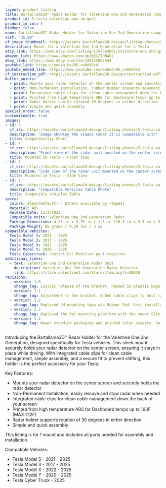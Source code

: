 ```yaml
---
layout: product_listing
title: Bartallama3D™ Radar Holder for Valentine One 2nd Generation compatible with Tesla Vehicles
product_id: 5-tesla-valentine-one-rm-gen2
product_id_int: 5
hidden: false
name: Bartallama3D™ Radar Holder for Valentine One 2nd Generation compatible with Tesla Vehicles
cost: "35.00"
cf_image_thumbnail: https://assets.bartallama3d.design/listing-photos/5-tesla-valentine-one-rm-gen2/0.jpg
description: Mount for a Valentine One 2nd Generation for a Tesla
etsy_link: https://www.etsy.com/listing/1767564861/valentine-one-2nd-generation-tesla-radar
amazon_link: https://www.amazon.com/dp/B0CZTHNWD2
ebay_link: https://www.ebay.com/itm/326255867444
youtube_link: https://youtu.be/UG_un0AYOsU
youtube_embed_link: https://www.youtube.com/embed/UG_un0AYOsU
cf_instruction_pdf: https://assets.bartallama3d.design/instruction-pdfs/Bartallama3D-Radar-Holder-Assembly-Instructions.pdf
bullet_points:
  - point: Mounts your radar detector on the center screen and Securely holds the radar detector
  - point: Non-Permanent Installation, rubber bumper prevents movement and enables easy removal for storage
  - point: Integrated cable clips for clean cable management down the back of your screen
  - point: Printed from high temperature ABS for Dashboard temps up to 160F (MAX 212F)
  - point: Radar holder can be rotated 30 degrees in either direction. 
  - point: Simple and quick assembly
special_order: false
customizeable: true
images:
- id: 3
  cf_src: https://assets.bartallama3d.design/listing-photos/5-tesla-valentine-one-rm-gen2/3.jpg
  description: "Image showing the V1Gen2 radar it is compatible with"
  title: Compatibility Chart
- id: 4
  cf_src: https://assets.bartallama3d.design/listing-photos/5-tesla-valentine-one-rm-gen2/4.jpg
  description: "Front view of the radar unit mounted on the center screen of a Tesla"
  title: Mounted in Tesla - Front View
- id: 5
  cf_src: https://assets.bartallama3d.design/listing-photos/5-tesla-valentine-one-rm-gen2/5.jpg
  description: "Side view of the radar unit mounted on the center screen of a Tesla"
  title: Mounted in Tesla - Side View
- id: 7
  cf_src: https://assets.bartallama3d.design/listing-photos/5-tesla-valentine-one-rm-gen2/Compatible-Vehicles-Table.jpg
  description: "Compatible Vehicles Table Photo"
  title: Compatible Vehicles Table
specs:
  Colors: Black(Default) - Others available by request 
  Material: ABS
  Release Date: 11/3/2023
  Compatible Units: Valentine One 2nd Generation Radar
  Package Dimensions: 4.25 in x 3.75 in x 1.5 in (10.8 cm x 9.5 cm x 3.8cm) [HxWxD]
  Package Weight: 85 grams / 0.18 lbs / 3 oz
compatible_vehicles:
  Tesla Model S: 2021 - 2025
  Tesla Model 3: 2017 - 2025
  Tesla Model X: 2022 - 2025
  Tesla Model Y: 2020 - 2025
  Tesla Cybertruck: Contact Us! Modified part required.
additional_links:
  - text: Valentine One 2nd Generation Radar Unit
    description: Valentine One 2nd Generation Radar Detector
    link: https://store.valentine1.com/Store/item.asp?i=20020
revisions:
  - version: 1.0
    change_log: Initial release of the bracket. Packed in plastic bags. 
  - version: 1.1
    change_log: Adjustment to the bracket. Added cable clips to hold radar power cables down the back of the screen. Packaged in cardboard boxes with all required parts.
  - version: 1.2
    change_log: Replaced 3M mounting tape w/a Rubber Pad. Unit installation is no longer permanent and allows for easy stowage of the radar unit. Same great grip as before and does not move while driving. Updated Box to be stronger and better looking w/branding. 
  - version: 1.3
    change_log: Replaced the fat mounting platform with the newer Slim platform found on most other radars. This enhances the aesthetic on the Tesla screen and makes the entire radar looker smaller/slimmer. 
  - version: 1.4
    change_log: Newer sturdier packaging and printed color inserts. Valentine One Gen2 holder has been changed to an Insert/Glove type holder from a tray type holder making the part stronger. The part also has light texture applied to surface to enhance visual appeal, features a satisfying click when inserting the radar unit into the holder, and also supports rotation up to 30 degrees in either direction to support Model S/X vehicles along with custom modded screens that have a tilt attachment added. 
---
```


Introducing the Bartallama3D™ Radar Holder for the Valentine One 2nd Generation, designed specifically for Tesla vehicles. This sleek mount securely holds your radar detector on the center screen, ensuring it stays in place while driving. With integrated cable clips for clean cable management, simple assembly, and a secure fit to prevent shifting, this holder is the perfect accessory for your Tesla.

Key Features:
- Mounts your radar detector on the center screen and securely holds the radar detector
- Non-Permanent Installation, easily remove and stow radar when needed
- Integrated cable clips for clean cable management down the back of your screen
- Printed from high temperature ABS for Dashboard temps up to 160F (MAX 212F)
- Radar holder supports rotation of 30 degrees in either direction
- Simple and quick assembly

This listing is for 1 mount and includes all parts needed for assembly and installation.

Compatible Vehicles:
- Tesla Model S - 2021 - 2025
- Tesla Model 3 - 2017 - 2025
- Tesla Model X - 2022 - 2025
- Tesla Model Y - 2020 - 2025
- Tesla Cyber Truck - 2025
